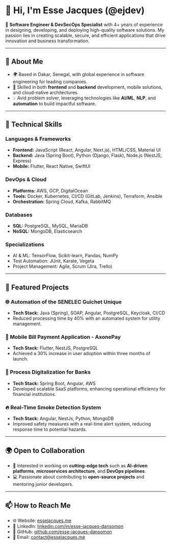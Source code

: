 # 👋 Hi, I'm **Esse Jacques** (@ejdev)  

🚀 **Software Engineer & DevSecOps Specialist** with 4+ years of experience in designing, developing, and deploying high-quality software solutions. My passion lies in creating scalable, secure, and efficient applications that drive innovation and business transformation.

---

## 🌟 **About Me**

- 🌍 Based in Dakar, Senegal, with global experience in software engineering for leading companies.  
- 🎯 Skilled in both **frontend** and **backend** development, mobile solutions, and cloud-native architectures.  
- 💡 Avid problem solver, leveraging technologies like **AI/ML**, **NLP**, and **automation** to build impactful software.  

---

## 🔧 **Technical Skills**

### **Languages & Frameworks**
- **Frontend:** JavaScript (React, Angular, Next.js), HTML/CSS, Material UI  
- **Backend:** Java (Spring Boot), Python (Django, Flask), Node.js (NestJS, Express)  
- **Mobile:** Flutter, React Native, SwiftUI  

### **DevOps & Cloud**
- **Platforms:** AWS, GCP, DigitalOcean  
- **Tools:** Docker, Kubernetes, CI/CD (GitLab, Jenkins), Terraform, Ansible  
- **Orchestration:** Spring Cloud, Kafka, RabbitMQ  

### **Databases**
- **SQL:** PostgreSQL, MySQL, MariaDB  
- **NoSQL:** MongoDB, Elasticsearch  

### **Specializations**
- AI & ML: TensorFlow, Scikit-learn, Pandas, NumPy  
- Test Automation: JUnit, Karate, Vegeta  
- Project Management: Agile, Scrum (Jira, Trello)  

---

## 📂 **Featured Projects**

### **🌐 Automation of the SENELEC Guichet Unique**
- **Tech Stack:** Java (Spring), SOAP, Angular, PostgreSQL, Keycloak, CI/CD  
- Reduced processing time by 40% with an automated system for utility management.

### **📱 Mobile Bill Payment Application - AxonePay**
- **Tech Stack:** Flutter, NestJS, PostgreSQL  
- Achieved a 30% increase in user adoption within three months of launch.

### **🏢 Process Digitalization for Banks**
- **Tech Stack:** Spring Boot, Angular, AWS  
- Developed scalable SaaS platforms, enhancing operational efficiency for financial institutions.

### **🔥 Real-Time Smoke Detection System**
- **Tech Stack:** Angular, NestJs, Python, MongoDB  
- Improved safety measures with a real-time alert system, reducing response time to potential hazards.

---

## 🌍 **Open to Collaboration**

- 🤝 Interested in working on **cutting-edge tech** such as **AI-driven platforms**, **microservices architecture**, and **DevOps pipelines**.  
- 💻 Passionate about contributing to **open-source projects** and mentoring junior developers.  

---

## 📫 **How to Reach Me**

- 🌐 Website: [essejacques.me](https://essejacques.me)  
- 💼 LinkedIn: [linkedin.com/in/esse-jacques-dansomon](https://www.linkedin.com/in/esse-jacques-dansomon)  
- 🐙 GitHub: [github.com/esse-jacques-dansomon](https://github.com/esse-jacques-dansomon)  
- 📧 Email: [contact@essejacques.me](mailto:contact@essejacques.me)  

